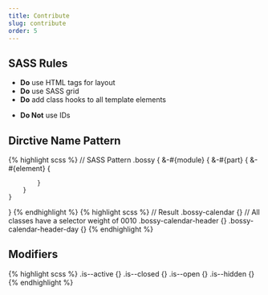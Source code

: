 ```yaml
---
title: Contribute
slug: contribute
order: 5
---
```

<section>
	<h2>SASS Rules</h2>
	<div class="module">
		<div class="grid">
			<div class="col-1">
				<ul>
					<li><strong>Do</strong> use HTML tags for layout</li>
					<li><strong>Do</strong> use SASS grid</li>
					<li><strong>Do</strong> add class hooks to all template elements</li>
				</ul>
				<ul>
					<li><strong>Do Not</strong> use IDs</li>
				</ul>
			</div>
		</div>
	</div>
</section>

<section>
<h2>Dirctive Name Pattern</h2>
	<div class="module">

{% highlight scss %}
// SASS Pattern
.bossy {
	&-#{module} {
		&-#{part} {
			&-#{element} {

			}
		}
	}
}
{% endhighlight %}
{% highlight scss %}
// Result
.bossy-calendar {} 	// All classes have a selector weight of 0010
.bossy-calendar-header {}
.bossy-calendar-header-day {}
{% endhighlight %}
	</div>
</section>

<section>
<h2>Modifiers</h2>
	<div class="module">
{% highlight scss %}
.is--active {}
.is--closed {}
.is--open   {}
.is--hidden {}
{% endhighlight %}
	</div>
</section>